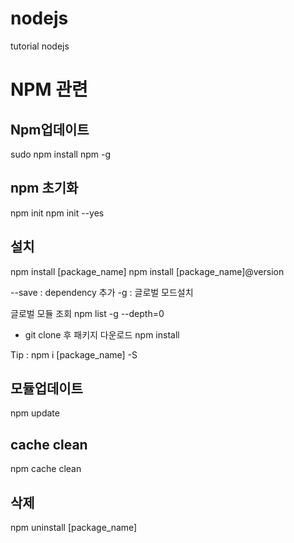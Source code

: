 # nodejs
tutorial nodejs





# NPM 관련
## Npm업데이트 
sudo npm install npm -g

## npm 초기화
npm init
npm init --yes




## 설치
npm  install  [package_name]
npm  install  [package_name]@version

--save : dependency  추가
-g : 글로벌 모드설치

글로벌 모듈 조회
npm list -g --depth=0

* git clone 후 패키지 다운로드
npm install


Tip : npm i [package_name] -S

## 모듈업데이트
npm update

## cache clean
npm cache clean



## 삭제
npm uninstall  [package_name]


